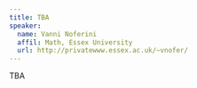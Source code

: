 ```yaml
---
title: TBA
speaker:
  name: Vanni Noferini
  affil: Math, Essex University
  url: http://privatewww.essex.ac.uk/~vnofer/
---
```


TBA